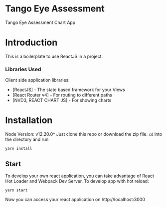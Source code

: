 # Tango Eye Assessment
Tango Eye Assessment Chart App

# Introduction
This is a boilerplate to use ReactJS in a project.

### Libraries Used
 Client side application libraries:
- [ReactJS] - The state based framework for your Views
- [React Router v4] - For routing to different paths
- [NVD3, REACT CHART JS] - For showing charts

# Installation
Node Version: v12.20.0^
Just clone this repo or download the zip file. `cd` into the directory and run

    yarn install

## Start
To develop your own react application, you can take advantage of React Hot Loader and Webpack Dev Server. To develop app with hot reload:

    yarn start

Now you can access your react application on http://localhost:3000


